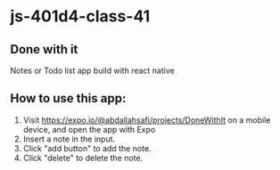 # js-401d4-class-41

## Done with it

Notes or Todo list app build with react native

## How to use this app:

1. Visit https://expo.io/@abdallahsafi/projects/DoneWithIt on a mobile device, and open the app with Expo
2. Insert a note in the input.
3. Click "add button" to add the note.
4. Click "delete" to delete the note.
